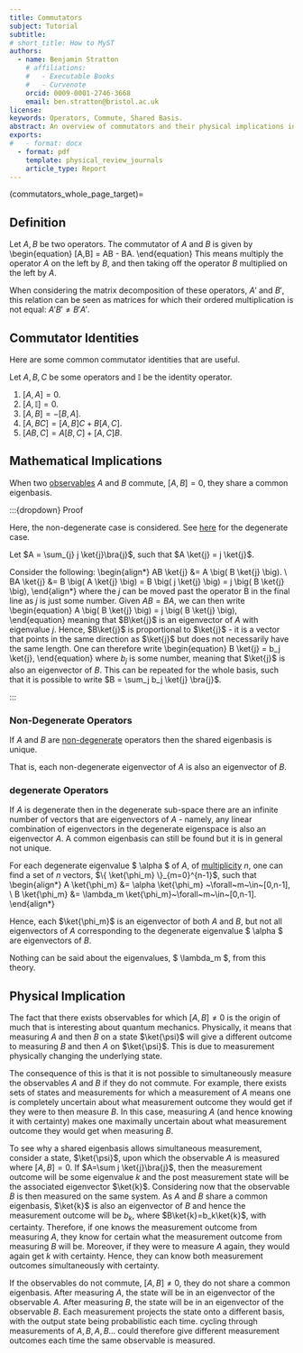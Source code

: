 ```yaml
---
title: Commutators
subject: Tutorial
subtitle: 
# short_title: How to MyST
authors:
  - name: Benjamin Stratton
    # affiliations:
    #   - Executable Books
    #   - Curvenote
    orcid: 0009-0001-2746-3668
    email: ben.stratton@bristol.ac.uk
license: 
keywords: Operators, Commute, Shared Basis.  
abstract: An overview of commutators and their physical implications in quantum mechanics. 
exports:
#   - format: docx
  - format: pdf
    template: physical_review_journals
    article_type: Report
---
```


(commutators_whole_page_target)=

## Definition  

Let $A, B$ be two operators. The commutator of $A$ and $B$ is given by 
\begin{equation}
[A,B] = AB - BA. 
\end{equation}
This means multiply the operator $A$ on the left by $B$, and then taking off the operator $B$ multiplied on the left by $A$. 

When considering the matrix decomposition of these operators, $A'$ and $B'$, this relation can be seen as matrices for which their ordered multiplication is not equal: $A'B' \neq B'A'$.  

## Commutator Identities    

Here are some common commutator identities that are useful. 

Let $A,B,C$ be some operators and $\mathbb{I}$ be the identity operator. 

1. $[A,A] = 0$.
2. $[A, \mathbb{I}] = 0$.
3. $[A,B]=-[B,A]$.
4. $[A,BC] = [A,B]C + B[A,C]$.
5. $[AB,C] = A[B,C] + [A,C]B$. 

## Mathematical Implications

When two [observables](#obersvables_definition_observable_page_target) $A$ and $B$ commute, $[A,B] = 0$, they share a common eigenbasis. 

:::{dropdown} Proof

Here, the non-degenerate case is considered. See [here](https://en.wikipedia.org/wiki/Complete_set_of_commuting_observables#cite_note-1) for the degenerate case. 

Let $A = \sum_{j} j \ket{j}\bra{j}$, such that $A \ket{j} = j \ket{j}$. 

Consider the following: 
\begin{align*}
AB \ket{j} &= A \big( B \ket{j} \big). \\
BA \ket{j} &= B \big( A \ket{j} \big) = B \big( j \ket{j} \big) = j \big( B \ket{j} \big),
\end{align*}
where the $j$ can be moved past the operator B in the final line as $j$ is just some number. Given $AB=BA$, we can then write 
\begin{equation}
A \big( B \ket{j} \big) = j \big( B \ket{j} \big),
\end{equation}
meaning that $B\ket{j}$ is an eigenvector of $A$ with eigenvalue $j$. Hence, $B\ket{j}$ is proportional to $\ket{j}$ - it is a vector that points in the same direction as $\ket{j}$ but does not necessarily have the same length. One can therefore write 
\begin{equation}
B \ket{j} = b_j \ket{j},
\end{equation}
where $b_j$ is some number, meaning that $\ket{j}$ is also an eigenvector of $B$. This can be repeated for the whole basis, such that it is possible to write $B = \sum_j b_j \ket{j} \bra{j}$.

:::

### Non-Degenerate Operators

If $A$ and $B$ are [non-degenerate](#degenerate_definition_target_eigenvalues_page) operators then the shared eigenbasis is unique. 

That is, each non-degenerate eigenvector of $A$ is also an eigenvector of $B$. 

### degenerate Operators

If $A$ is degenerate then in the degenerate sub-space there are an infinite number of vectors that are eigenvectors of $A$ - namely, any linear combination of eigenvectors in the degenerate eigenspace is also an eigenvector $A$. A common eigenbasis can still be found but it is in general not unique. 

For each degenerate eigenvalue $ \alpha $ of $A$, of [multiplicity](#multiplicity_quantum_info_glossary) $n$, one can find a set of $n$ vectors, $\{ \ket{\phi_m} \}_{m=0}^{n-1}$, such that 
\begin{align*}
A \ket{\phi_m} &= \alpha \ket{\phi_m} ~\forall~m~\in~[0,n-1], \\
B \ket{\phi_m} &= \lambda_m \ket{\phi_m}~\forall~m~\in~[0,n-1].
\end{align*}

Hence, each $\ket{\phi_m}$ is an eigenvector of both $A$ and $B$, but not all eigenvectors of $A$ corresponding to the degenerate eigenvalue $ \alpha $ are eigenvectors of $B$. 

Nothing can be said about the eigenvalues, $ \lambda_m $, from this theory. 

## Physical Implication 

The fact that there exists observables for which $[A,B] \neq 0$ is the origin of much that is interesting about quantum mechanics. Physically, it means that measuring $A$ and then $B$ on a state $\ket{\psi}$ will give a different outcome to measuring $B$ and then $A$ on $\ket{\psi}$. This is due to measurement physically changing the underlying state. 

The consequence of this is that it is not possible to simultaneously measure the observables $A$ and $B$ if they do not commute. For example, there exists sets of states and measurements for which a measurement of $A$ means one is completely uncertain about what measurement outcome they would get if they were to then measure $B$. In this case, measuring $A$ (and hence knowing it with certainty) makes one maximally uncertain about what measurement outcome they would get when measuring $B$.  

To see why a shared eigenbasis allows simultaneous measurement, consider a state, $\ket{\psi}$, upon which the observable $A$ is measured where $[A,B] = 0$. If $A=\sum j \ket{j}\bra{j}$, then the measurement outcome will be some eigenvalue $k$ and the post measurement state will be the associated eigenvector $\ket{k}$. Considering now that the observable $B$ is then measured on the same system. As $A$ and $B$ share a common eigenbasis, $\ket{k}$ is also an eigenvector of $B$ and hence the measurement outcome will be $b_k$, where $B\ket{k}=b_k\ket{k}$, with certainty. Therefore, if one knows the measurement outcome from measuring $A$, they know for certain what the measurement outcome from measuring $B$ will be. Moreover, if they were to measure $A$ again, they would again get $k$ with certainty. Hence, they can know both measurement outcomes simultaneously with certainty. 

If the observables do not commute, $[A,B] \neq 0$, they do not share a common eigenbasis. After measuring $A$, the state will be in an eigenvector of the observable $A$. After measuring $B$, the state will be in an eigenvector of the observable $B$. Each measurement projects the state onto a different basis, with the output state being probabilistic each time. cycling through measurements of $A, B, A, B \ldots$ could therefore give different measurement outcomes each time the same observable is measured. 
